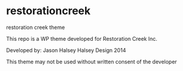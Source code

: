 restorationcreek
================

restoration creek theme

This repo is a WP theme developed for Restoration Creek Inc.

Developed by: 
Jason Halsey
Halsey Design 2014

This theme may not be used without written consent of the developer

